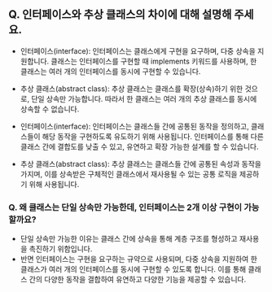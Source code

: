 ## Q. 인터페이스와 추상 클래스의 차이에 대해 설명해 주세요.
- 인터페이스(interface): 인터페이스는 클래스에게 구현을 요구하며, 다중 상속을 지원합니다. 클래스는 인터페이스를 구현할 때 implements 키워드를 사용하며, 한 클래스는 여러 개의 인터페이스를 동시에 구현할 수 있습니다.
- 추상 클래스(abstract class): 추상 클래스는 클래스를 확장(상속)하기 위한 것으로, 단일 상속만 가능합니다. 따라서 한 클래스는 여러 개의 추상 클래스를 동시에 상속할 수 없습니다.

- 인터페이스(interface): 인터페이스는 클래스들 간에 공통된 동작을 정의하고, 클래스들이 해당 동작을 구현하도록 유도하기 위해 사용됩니다. 인터페이스를 통해 다른 클래스 간에 결합도를 낮출 수 있고, 유연하고 확장 가능한 설계를 할 수 있습니다.
- 추상 클래스(abstract class): 추상 클래스는 클래스들 간에 공통된 속성과 동작을 가지며, 이를 상속받은 구체적인 클래스에서 재사용될 수 있는 공통 로직을 제공하기 위해 사용됩니다.

### Q. 왜 클래스는 단일 상속만 가능한데, 인터페이스는 2개 이상 구현이 가능할까요?
- 단일 상속만 가능한 이유는 클래스 간에 상속을 통해 계층 구조를 형성하고 재사용을 촉진하기 위함입니다. 
- 반면 인터페이스는 구현을 요구하는 규약으로 사용되며, 다중 상속을 지원하여 한 클래스가 여러 개의 인터페이스를 동시에 구현할 수 있도록 합니다. 이를 통해 클래스 간의 다양한 동작을 결합하여 유연하고 다양한 기능을 제공할 수 있습니다.